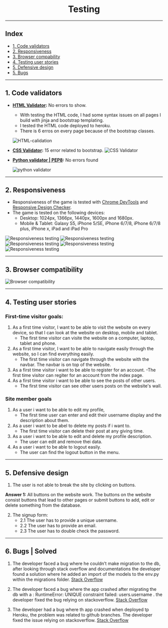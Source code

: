 <h1 align="center">Testing</h1>

---

## Index 

- <a href="#validators">1. Code validators</a>
- <a href="#responsiveness">2. Responsiveness</a>
- <a href="#browser-compatibility">3. Browser compability</a>
- <a href="#user-stories">4. Testing user stories </a>
- <a href="#defensive-design">5. Defensive design</a>
- <a href="#bugs">5. Bugs</a>

---



## 1. Code validators
- **[HTML Validator](https://validator.w3.org/):** No errors to show.
   - With testing the HTML code, I had some syntax issues on all pages I build with jinja and bootstrap templating.
   - I tested the HTML code deployed to heroku.
   - There is 6 erros on every page because of the bootstrap classes.

   ![HTML-calidation](testing/images/html-validation.png)

- **[CSS Validator](https://jigsaw.w3.org/css-validator/):** 15 error related to bootstrap.
   ![CSS Validator](testing/images/index-css-validation.png)


- **[Python validator | PEP8](http://pep8online.com/):** No errors found

   ![python validator](testing/images/python-validation.png)

---

<span id="responsiveness"></span>

## 2. Responsiveness 
- Responsiveness of the game is tested with [Chrome DevTools](https://developers.google.com/web/tools/chrome-devtools) and [Responsive Design Checker](https://www.responsivedesignchecker.com/).
- The game is tested on the following devices: 
    - Desktop: 1024px, 1366px, 1440px, 1600px and 1680px. 
    - Mobile & Tablet: Galaxy S5, iPhone 5/SE, iPhone 6/7/8, iPhone 6/7/8 plus, iPhone x, iPad and  iPad Pro

![Responsiveness testing](testing/images/index-vid_AdobeExpress.gif)
![Responsiveness testing](testing/images/home-vid_AdobeExpress.gif)
![Responsiveness testing](testing/images/profile-vid_AdobeExpress.gif)
![Responsiveness testing](testing/images/wall-vid_AdobeExpress.gif)
![Responsiveness testing](testing/images/register-vid_AdobeExpress.gif)


---

## 3. Browser compatibility
![Browser compatibility](testing/images/browsers.png)

---

<span id="user-stories"></span>

## 4. Testing user stories 

### First-time visitor goals:
1. As a first time visitor, I want to be able to visit the website on every device, so that I can look at the website on desktop, mobile and tablet. 
   - The first time visitor can visite the website on a computer, laptop, tablet and phone.
2. As a first time visitor, I want to be able to navigate easily through the website, so I can find everything easily. 
   - The first time visitor can navigate through the website with the navbar. The navbar is on top of the website.
3. As a first time visitor i want to be able to register for an account.
   -The first time visitor can regiter for an account from the index page.
4. As a first time visitor i want to be able to see the posts of other users.
   - The first time visitor can see other users posts on the website's wall.


### Site member goals

1. As a user i want to be able to edit my profile,
   - The first time user can enter and edit their username display and the description about them.
2. As a user i want to be abel to delete my posts if i want to.
   - The first time visitor can delete their post at any giving time.
3. As a user i want to be able to edit and delete my profile description.
   - The user can edit and remove thei data.
4. As a user i want to be able to logout easily.
   - The user can find the logout button in the menu.


---

## 5. Defensive design 

1. The user is not able to break the site by clicking on buttons. 

**Answer 1:** All buttons on the website work. The buttons on the website consist buttons that lead to other pages or submit buttons to add, edit or delete something from the database.

2. The signup form: 
   - 2.1 The user has to provide a unique username.
   - 2.2 The user has to provide an email.
   - 2.3 The user has to double check the password.

--- 

<span id="bugs"></span>

## 6. Bugs | Solved

1. The developer faced a bug where he couldn’t make migration to the db, after looking through stack overflow and documentations the developer found a solution where he added an import of the models to the env.py within the migrations folder. 
[Stack Overflow](https://github.com/miguelgrinberg/Flask-Migrate/issues/203)

2. The developer faced a bug where the app crashed after migrating the db with a : RuntimeError: UNIQUE constraint failed: users.username . 
the developer fixed the bug relying on stackoverflow.
[Stack Overflow](https://cs50.stackexchange.com/questions/38498/finance-unique-constraint-failed-users-username)

3. The developer had a bug where th app crashed when deployed tp Heroku, the problem was related to github branches. The developer fixed the issue relying on stackoverflow. 
[Stack Overflow](https://stackoverflow.com/questions/9794413/failed-to-push-some-refs-to-githeroku-com)